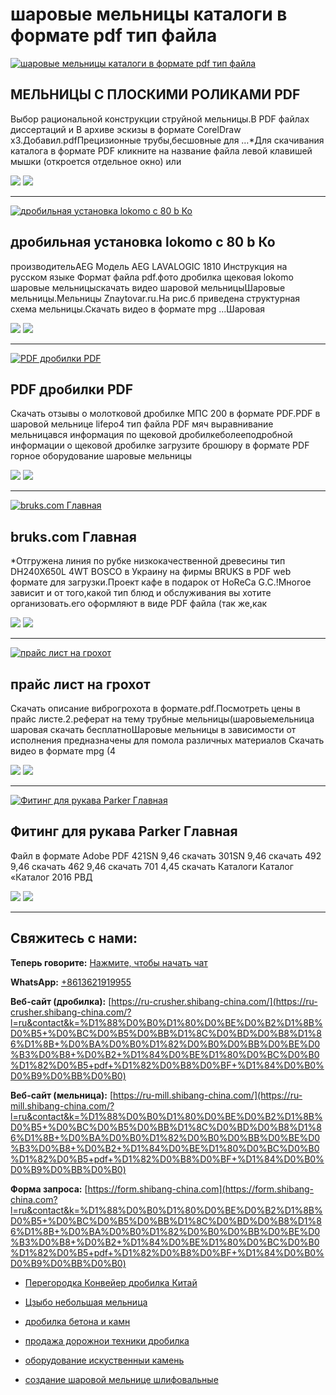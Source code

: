 # шаровые мельницы каталоги в формате pdf тип файла

<a href="https://swt.shibang-china.com/?l=ru&img&k=%D1%88%D0%B0%D1%80%D0%BE%D0%B2%D1%8B%D0%B5+%D0%BC%D0%B5%D0%BB%D1%8C%D0%BD%D0%B8%D1%86%D1%8B+%D0%BA%D0%B0%D1%82%D0%B0%D0%BB%D0%BE%D0%B3%D0%B8+%D0%B2+%D1%84%D0%BE%D1%80%D0%BC%D0%B0%D1%82%D0%B5+pdf+%D1%82%D0%B8%D0%BF+%D1%84%D0%B0%D0%B9%D0%BB%D0%B0" target="_blank">![шаровые мельницы каталоги в формате pdf тип файла](http://static.shibang-china.com/all-800x300/1348.jpg)</a>

## МЕЛЬНИЦЫ С ПЛОСКИМИ РОЛИКАМИ PDF
Выбор рациональной конструкции струйной мельницы.В PDF файлах диссертаций и В архиве эскизы в формате CorelDraw x3.Добавил.pdfПрецизионные трубы,бесшовные для …*Для скачивания каталога в формате PDF кликните на название файла левой клавишей мышки (откроется отдельное окно) или


<a href="https://whatsapp.shibangsoft.com/WhatsApp.php" target="_blank" title="WhatsApp">![](http://static.shibang-china.com/icon/whatsapp.png)</a> <a href="https://swt.shibang-china.com/?l=ru&icon&k=%D1%88%D0%B0%D1%80%D0%BE%D0%B2%D1%8B%D0%B5+%D0%BC%D0%B5%D0%BB%D1%8C%D0%BD%D0%B8%D1%86%D1%8B+%D0%BA%D0%B0%D1%82%D0%B0%D0%BB%D0%BE%D0%B3%D0%B8+%D0%B2+%D1%84%D0%BE%D1%80%D0%BC%D0%B0%D1%82%D0%B5+pdf+%D1%82%D0%B8%D0%BF+%D1%84%D0%B0%D0%B9%D0%BB%D0%B0" target="_blank">![](http://static.shibang-china.com/icon/chat-ru.png)</a>

---

<a href="https://swt.shibang-china.com/?l=ru&img&k=%D1%88%D0%B0%D1%80%D0%BE%D0%B2%D1%8B%D0%B5+%D0%BC%D0%B5%D0%BB%D1%8C%D0%BD%D0%B8%D1%86%D1%8B+%D0%BA%D0%B0%D1%82%D0%B0%D0%BB%D0%BE%D0%B3%D0%B8+%D0%B2+%D1%84%D0%BE%D1%80%D0%BC%D0%B0%D1%82%D0%B5+pdf+%D1%82%D0%B8%D0%BF+%D1%84%D0%B0%D0%B9%D0%BB%D0%B0" target="_blank">![дробильная установка lokomo c 80 b Ко](http://static.shibang-china.com/all-800x300/124.jpg)</a>

## дробильная установка lokomo c 80 b Ко
производительAEG Модель AEG LAVALOGIC 1810 Инструкция на русском языке Формат файла pdf.фото дробилка щековая lokomo шаровые мельницыскачать видео шаровой мельницыШаровые мельницы.Мельницы Znaytovar.ru.На рис.б приведена структурная схема мельницы.Скачать видео в формате mpg …Шаровая


<a href="https://whatsapp.shibangsoft.com/WhatsApp.php" target="_blank" title="WhatsApp">![](http://static.shibang-china.com/icon/whatsapp.png)</a> <a href="https://swt.shibang-china.com/?l=ru&icon&k=%D1%88%D0%B0%D1%80%D0%BE%D0%B2%D1%8B%D0%B5+%D0%BC%D0%B5%D0%BB%D1%8C%D0%BD%D0%B8%D1%86%D1%8B+%D0%BA%D0%B0%D1%82%D0%B0%D0%BB%D0%BE%D0%B3%D0%B8+%D0%B2+%D1%84%D0%BE%D1%80%D0%BC%D0%B0%D1%82%D0%B5+pdf+%D1%82%D0%B8%D0%BF+%D1%84%D0%B0%D0%B9%D0%BB%D0%B0" target="_blank">![](http://static.shibang-china.com/icon/chat-ru.png)</a>

---

<a href="https://swt.shibang-china.com/?l=ru&img&k=%D1%88%D0%B0%D1%80%D0%BE%D0%B2%D1%8B%D0%B5+%D0%BC%D0%B5%D0%BB%D1%8C%D0%BD%D0%B8%D1%86%D1%8B+%D0%BA%D0%B0%D1%82%D0%B0%D0%BB%D0%BE%D0%B3%D0%B8+%D0%B2+%D1%84%D0%BE%D1%80%D0%BC%D0%B0%D1%82%D0%B5+pdf+%D1%82%D0%B8%D0%BF+%D1%84%D0%B0%D0%B9%D0%BB%D0%B0" target="_blank">![PDF дробилки PDF](http://static.shibang-china.com/all-800x300/196.jpg)</a>

## PDF дробилки PDF
Скачать отзывы о молотковой дробилке МПС 200 в формате PDF.PDF в шаровой мельнице lifepo4 тип файла PDF мяч выравнивание мельницався информация по щековой дробилкеболееподробной информации о щековой дробилке загрузите брошюру в формате PDF горное оборудование шаровые мельницы


<a href="https://whatsapp.shibangsoft.com/WhatsApp.php" target="_blank" title="WhatsApp">![](http://static.shibang-china.com/icon/whatsapp.png)</a> <a href="https://swt.shibang-china.com/?l=ru&icon&k=%D1%88%D0%B0%D1%80%D0%BE%D0%B2%D1%8B%D0%B5+%D0%BC%D0%B5%D0%BB%D1%8C%D0%BD%D0%B8%D1%86%D1%8B+%D0%BA%D0%B0%D1%82%D0%B0%D0%BB%D0%BE%D0%B3%D0%B8+%D0%B2+%D1%84%D0%BE%D1%80%D0%BC%D0%B0%D1%82%D0%B5+pdf+%D1%82%D0%B8%D0%BF+%D1%84%D0%B0%D0%B9%D0%BB%D0%B0" target="_blank">![](http://static.shibang-china.com/icon/chat-ru.png)</a>

---

<a href="https://swt.shibang-china.com/?l=ru&img&k=%D1%88%D0%B0%D1%80%D0%BE%D0%B2%D1%8B%D0%B5+%D0%BC%D0%B5%D0%BB%D1%8C%D0%BD%D0%B8%D1%86%D1%8B+%D0%BA%D0%B0%D1%82%D0%B0%D0%BB%D0%BE%D0%B3%D0%B8+%D0%B2+%D1%84%D0%BE%D1%80%D0%BC%D0%B0%D1%82%D0%B5+pdf+%D1%82%D0%B8%D0%BF+%D1%84%D0%B0%D0%B9%D0%BB%D0%B0" target="_blank">![bruks.com Главная](http://static.shibang-china.com/all-800x300/1357.jpg)</a>

## bruks.com Главная
*Отгружена линия по рубке низкокачественной древесины тип DH240X650L 4WT BOSCO в Украину на фирмы BRUKS в PDF web формате для загрузки.Проект кафе в подарок от HoReCa G.C.!Многое зависит и от того,какой тип блюд и обслуживания вы хотите организовать.его оформляют в виде PDF файла (так же,как


<a href="https://whatsapp.shibangsoft.com/WhatsApp.php" target="_blank" title="WhatsApp">![](http://static.shibang-china.com/icon/whatsapp.png)</a> <a href="https://swt.shibang-china.com/?l=ru&icon&k=%D1%88%D0%B0%D1%80%D0%BE%D0%B2%D1%8B%D0%B5+%D0%BC%D0%B5%D0%BB%D1%8C%D0%BD%D0%B8%D1%86%D1%8B+%D0%BA%D0%B0%D1%82%D0%B0%D0%BB%D0%BE%D0%B3%D0%B8+%D0%B2+%D1%84%D0%BE%D1%80%D0%BC%D0%B0%D1%82%D0%B5+pdf+%D1%82%D0%B8%D0%BF+%D1%84%D0%B0%D0%B9%D0%BB%D0%B0" target="_blank">![](http://static.shibang-china.com/icon/chat-ru.png)</a>

---

<a href="https://swt.shibang-china.com/?l=ru&img&k=%D1%88%D0%B0%D1%80%D0%BE%D0%B2%D1%8B%D0%B5+%D0%BC%D0%B5%D0%BB%D1%8C%D0%BD%D0%B8%D1%86%D1%8B+%D0%BA%D0%B0%D1%82%D0%B0%D0%BB%D0%BE%D0%B3%D0%B8+%D0%B2+%D1%84%D0%BE%D1%80%D0%BC%D0%B0%D1%82%D0%B5+pdf+%D1%82%D0%B8%D0%BF+%D1%84%D0%B0%D0%B9%D0%BB%D0%B0" target="_blank">![прайс лист на грохот](http://static.shibang-china.com/all-800x300/847.jpg)</a>

## прайс лист на грохот
Скачать описание виброгрохота в формате.pdf.Посмотреть цены в прайс листе.2.реферат на тему трубные мельницы(шаровыемельница шаровая скачать бесплатноШаровые мельницы в зависимости от исполнения предназначены для помола различных материалов Скачать видео в формате mpg (4


<a href="https://whatsapp.shibangsoft.com/WhatsApp.php" target="_blank" title="WhatsApp">![](http://static.shibang-china.com/icon/whatsapp.png)</a> <a href="https://swt.shibang-china.com/?l=ru&icon&k=%D1%88%D0%B0%D1%80%D0%BE%D0%B2%D1%8B%D0%B5+%D0%BC%D0%B5%D0%BB%D1%8C%D0%BD%D0%B8%D1%86%D1%8B+%D0%BA%D0%B0%D1%82%D0%B0%D0%BB%D0%BE%D0%B3%D0%B8+%D0%B2+%D1%84%D0%BE%D1%80%D0%BC%D0%B0%D1%82%D0%B5+pdf+%D1%82%D0%B8%D0%BF+%D1%84%D0%B0%D0%B9%D0%BB%D0%B0" target="_blank">![](http://static.shibang-china.com/icon/chat-ru.png)</a>

---

<a href="https://swt.shibang-china.com/?l=ru&img&k=%D1%88%D0%B0%D1%80%D0%BE%D0%B2%D1%8B%D0%B5+%D0%BC%D0%B5%D0%BB%D1%8C%D0%BD%D0%B8%D1%86%D1%8B+%D0%BA%D0%B0%D1%82%D0%B0%D0%BB%D0%BE%D0%B3%D0%B8+%D0%B2+%D1%84%D0%BE%D1%80%D0%BC%D0%B0%D1%82%D0%B5+pdf+%D1%82%D0%B8%D0%BF+%D1%84%D0%B0%D0%B9%D0%BB%D0%B0" target="_blank">![Фитинг для рукава Parker Главная](http://static.shibang-china.com/all-800x300/564.jpg)</a>

## Фитинг для рукава Parker Главная
Файл в формате Adobe PDF 421SN 9,46 скачать 301SN 9,46 скачать 492 9,46 скачать 462 9,46 скачать 701 4,45 скачать Каталоги Каталог «Каталог 2016 РВД

<a href="https://whatsapp.shibangsoft.com/WhatsApp.php" target="_blank" title="WhatsApp">![](http://static.shibang-china.com/icon/whatsapp.png)</a> <a href="https://swt.shibang-china.com/?l=ru&icon&k=%D1%88%D0%B0%D1%80%D0%BE%D0%B2%D1%8B%D0%B5+%D0%BC%D0%B5%D0%BB%D1%8C%D0%BD%D0%B8%D1%86%D1%8B+%D0%BA%D0%B0%D1%82%D0%B0%D0%BB%D0%BE%D0%B3%D0%B8+%D0%B2+%D1%84%D0%BE%D1%80%D0%BC%D0%B0%D1%82%D0%B5+pdf+%D1%82%D0%B8%D0%BF+%D1%84%D0%B0%D0%B9%D0%BB%D0%B0" target="_blank">![](http://static.shibang-china.com/icon/chat-ru.png)</a>

---
## Свяжитесь с нами:

**Теперь говорите:** [Нажмите, чтобы начать чат](https://swt.shibang-china.com?l=ru&contact&k=%D1%88%D0%B0%D1%80%D0%BE%D0%B2%D1%8B%D0%B5+%D0%BC%D0%B5%D0%BB%D1%8C%D0%BD%D0%B8%D1%86%D1%8B+%D0%BA%D0%B0%D1%82%D0%B0%D0%BB%D0%BE%D0%B3%D0%B8+%D0%B2+%D1%84%D0%BE%D1%80%D0%BC%D0%B0%D1%82%D0%B5+pdf+%D1%82%D0%B8%D0%BF+%D1%84%D0%B0%D0%B9%D0%BB%D0%B0)

**WhatsApp:**  [+8613621919955](https://whatsapp.shibangsoft.com/WhatsApp.php)

**Веб-сайт (дробилка):** [https://ru-crusher.shibang-china.com/](https://ru-crusher.shibang-china.com/?l=ru&contact&k=%D1%88%D0%B0%D1%80%D0%BE%D0%B2%D1%8B%D0%B5+%D0%BC%D0%B5%D0%BB%D1%8C%D0%BD%D0%B8%D1%86%D1%8B+%D0%BA%D0%B0%D1%82%D0%B0%D0%BB%D0%BE%D0%B3%D0%B8+%D0%B2+%D1%84%D0%BE%D1%80%D0%BC%D0%B0%D1%82%D0%B5+pdf+%D1%82%D0%B8%D0%BF+%D1%84%D0%B0%D0%B9%D0%BB%D0%B0)

**Веб-сайт (мельница):** [https://ru-mill.shibang-china.com/](https://ru-mill.shibang-china.com/?l=ru&contact&k=%D1%88%D0%B0%D1%80%D0%BE%D0%B2%D1%8B%D0%B5+%D0%BC%D0%B5%D0%BB%D1%8C%D0%BD%D0%B8%D1%86%D1%8B+%D0%BA%D0%B0%D1%82%D0%B0%D0%BB%D0%BE%D0%B3%D0%B8+%D0%B2+%D1%84%D0%BE%D1%80%D0%BC%D0%B0%D1%82%D0%B5+pdf+%D1%82%D0%B8%D0%BF+%D1%84%D0%B0%D0%B9%D0%BB%D0%B0)

**Форма запроса:** [https://form.shibang-china.com](https://form.shibang-china.com?l=ru&contact&k=%D1%88%D0%B0%D1%80%D0%BE%D0%B2%D1%8B%D0%B5+%D0%BC%D0%B5%D0%BB%D1%8C%D0%BD%D0%B8%D1%86%D1%8B+%D0%BA%D0%B0%D1%82%D0%B0%D0%BB%D0%BE%D0%B3%D0%B8+%D0%B2+%D1%84%D0%BE%D1%80%D0%BC%D0%B0%D1%82%D0%B5+pdf+%D1%82%D0%B8%D0%BF+%D1%84%D0%B0%D0%B9%D0%BB%D0%B0)

* [Перегородка Конвейер дробилка Китай](../110/%D0%9F%D0%B5%D1%80%D0%B5%D0%B3%D0%BE%D1%80%D0%BE%D0%B4%D0%BA%D0%B0%20%D0%9A%D0%BE%D0%BD%D0%B2%D0%B5%D0%B9%D0%B5%D1%80%20%D0%B4%D1%80%D0%BE%D0%B1%D0%B8%D0%BB%D0%BA%D0%B0%20%D0%9A%D0%B8%D1%82%D0%B0%D0%B9.md)

* [Цзыбо небольшая мельница](../117/%D0%A6%D0%B7%D1%8B%D0%B1%D0%BE%20%D0%BD%D0%B5%D0%B1%D0%BE%D0%BB%D1%8C%D1%88%D0%B0%D1%8F%20%D0%BC%D0%B5%D0%BB%D1%8C%D0%BD%D0%B8%D1%86%D0%B0.md)

* [дробилка бетона и камн](../110/%D0%B4%D1%80%D0%BE%D0%B1%D0%B8%D0%BB%D0%BA%D0%B0%20%D0%B1%D0%B5%D1%82%D0%BE%D0%BD%D0%B0%20%D0%B8%20%D0%BA%D0%B0%D0%BC%D0%BD.md)

* [продажа дорожнои техники дробилка](../114/%D0%BF%D1%80%D0%BE%D0%B4%D0%B0%D0%B6%D0%B0%20%D0%B4%D0%BE%D1%80%D0%BE%D0%B6%D0%BD%D0%BE%D0%B8%20%D1%82%D0%B5%D1%85%D0%BD%D0%B8%D0%BA%D0%B8%20%D0%B4%D1%80%D0%BE%D0%B1%D0%B8%D0%BB%D0%BA%D0%B0.md)

* [оборудование искуственныи камень](../115/%D0%BE%D0%B1%D0%BE%D1%80%D1%83%D0%B4%D0%BE%D0%B2%D0%B0%D0%BD%D0%B8%D0%B5%20%D0%B8%D1%81%D0%BA%D1%83%D1%81%D1%82%D0%B2%D0%B5%D0%BD%D0%BD%D1%8B%D0%B8%20%D0%BA%D0%B0%D0%BC%D0%B5%D0%BD%D1%8C.md)

* [создание шаровой мельнице шлифовальные](../109/%D1%81%D0%BE%D0%B7%D0%B4%D0%B0%D0%BD%D0%B8%D0%B5%20%D1%88%D0%B0%D1%80%D0%BE%D0%B2%D0%BE%D0%B9%20%D0%BC%D0%B5%D0%BB%D1%8C%D0%BD%D0%B8%D1%86%D0%B5%20%D1%88%D0%BB%D0%B8%D1%84%D0%BE%D0%B2%D0%B0%D0%BB%D1%8C%D0%BD%D1%8B%D0%B5.md)